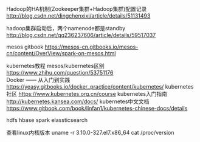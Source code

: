 Hadoop的HA机制(Zookeeper集群+Hadoop集群)配置记录
http://blog.csdn.net/dingchenxixi/article/details/51131493

hadoop集群启动后，两个namenode都是standby
http://blog.csdn.net/qq236237606/article/details/59517037

mesos gitbook
https://mesos-cn.gitbooks.io/mesos-cn/content/OverView/spark-on-mesos.html

kubernetes教程
mesos/kubernetes区别
https://www.zhihu.com/question/53751176  
Docker —— 从入门到实践
https://yeasy.gitbooks.io/docker_practice/content/kubernetes/
kubernetes社区
https://www.kubernetes.org.cn/course
kubernetes入门指南
http://kubernetes.kansea.com/docs/
kubernetes中文文档
https://www.gitbook.com/book/linfan1/kubernetes-chinese-docs/details


hdfs
hbase
spark
elassticsearch

查看linux内核版本
uname -r 3.10.0-327.el7.x86_64
cat /proc/version